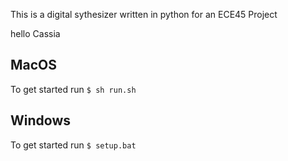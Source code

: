 This is a digital sythesizer written in python for an ECE45 Project

hello Cassia

MacOS
-------
To get started run `$ sh run.sh` 

Windows
--------
To get started run `$ setup.bat`